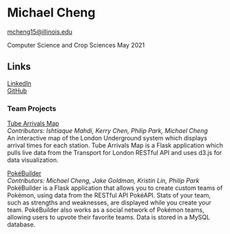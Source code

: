 # Michael Cheng
[mcheng15@illinois.edu](mailto:mcheng15@illinois.edu)

Computer Science and Crop Sciences
May 2021

## Links
[LinkedIn](https://www.linkedin.com/in/michael-cheng-821647161/)  
[GitHub](https://github.com/mcheng3)

### Team Projects
[Tube Arrivals Map](https://github.com/mcheng3/TubeArrivalsMap)  
_Contributors: Ishtiaque Mahdi, Kerry Chen, Philip Park, Michael Cheng_  
An interactive map of the London Underground system which displays arrival times for each station. Tube Arrivals Map is a Flask application which pulls live data from the Transport for London RESTful API and uses d3.js for data visualization.  

[PokéBuilder](https://github.com/mcheng3/PokeBuilder)  
_Contributors: Michael Cheng, Jake Goldman, Kristin Lin, Philip Park_   
PokéBuilder is a Flask application that allows you to create custom teams of Pokémon, using data from the RESTful API PokéAPI. Stats of your team, such as strengths and weaknesses, are displayed while you create your team. PokéBuilder also works as a social network of Pokémon teams, allowing users to upvote their favorite teams. Data is stored in a MySQL database.
